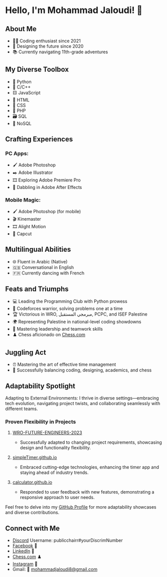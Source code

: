 # Hello, I'm Mohammad Jaloudi! 👋

## About Me

- 🧑‍💻 Coding enthusiast since 2021
- 🎨 Designing the future since 2020
- 📚 Currently navigating 11th-grade adventures

## My Diverse Toolbox

- 🐍 Python
- 🔵 C/C++
- 🟨 JavaScript
- 🍊 HTML
- 🎨 CSS
- 🐘 PHP
- 🗃️ SQL
- 📄 NoSQL

## Crafting Experiences

### PC Apps:
- 🖌️ Adobe Photoshop
- ✒️ Adobe Illustrator
- 🎞️ Exploring Adobe Premiere Pro
- 🎥 Dabbling in Adobe After Effects

### Mobile Magic:
- 🖌️ Adobe Photoshop (for mobile)
- 🎬 Kinemaster
- 🎞️ Alight Motion
- 🎥 Capcut

## Multilingual Abilities

- 🌐 Fluent in Arabic (Native)
- 🇬🇧 Conversational in English
- 🇫🇷 Currently dancing with French

## Feats and Triumphs

- 💻 Leading the Programming Club with Python prowess
- 🚀 Codeforces warrior, solving problems one at a time
- 🏆 Victorious in WRO, مبرمجي المستقبل, PCPC, and ISEF Palestine
- 🌍 Representing Palestine in national-level coding showdowns
- 🤝 Mastering leadership and teamwork skills
- ♟️ Chess aficionado on [Chess.com](https://www.chess.com/member/ayanokoji-kiotaka)

## Juggling Act

- ⏰ Mastering the art of effective time management
- 📅 Successfully balancing coding, designing, academics, and chess

## Adaptability Spotlight

Adapting to External Environments: I thrive in diverse settings—embracing tech evolution, navigating project twists, and collaborating seamlessly with different teams.

### Proven Flexibility in Projects

1. [WRO-FUTURE-ENGINEERS-2023](https://github.com/mohammadjaloudi/WRO-FUTURE-ENGINEERS-2023)
   - Successfully adapted to changing project requirements, showcasing design and functionality flexibility.

2. [simpleTimer.github.io](https://github.com/mohammadjaloudi/simpleTimer.github.io)
   - Embraced cutting-edge technologies, enhancing the timer app and staying ahead of industry trends.

3. [calculator.github.io](https://github.com/mohammadjaloudi/calculator.github.io)
   - Responded to user feedback with new features, demonstrating a responsive approach to user needs.

Feel free to delve into my [GitHub Profile](https://github.com/mohammadjaloudi) for more adaptability showcases and diverse contributions.

## Connect with Me

- [Discord](https://discord.com/) Username: publicchairr#yourDiscrimNumber
- [Facebook](https://www.facebook.com/Mohammad.Jaloudi.999/) 📘
- [LinkedIn](https://www.linkedin.com/in/mohammad-jaloudi-8176a5299/) 🔗
- [Chess.com](https://www.chess.com/member/ayanokoji-kiotaka) ♟️
- [Instagram](https://www.instagram.com/wwhite_room/) 📸
- Gmail: 📧 mohammadjaloudi8@gmail.com

